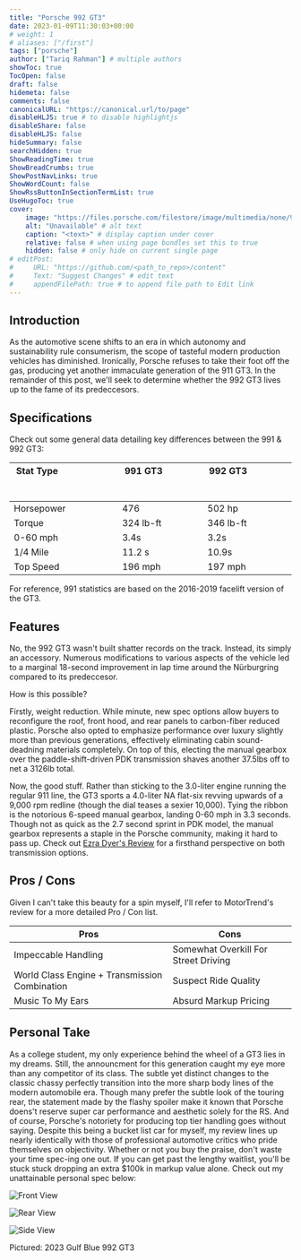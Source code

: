 ```yaml
---
title: "Porsche 992 GT3"
date: 2023-01-09T11:30:03+00:00
# weight: 1
# aliases: ["/first"]
tags: ["porsche"]
author: ["Tariq Rahman"] # multiple authors
showToc: true
TocOpen: false
draft: false
hidemeta: false
comments: false
canonicalURL: "https://canonical.url/to/page"
disableHLJS: true # to disable highlightjs
disableShare: false
disableHLJS: false
hideSummary: false
searchHidden: true
ShowReadingTime: true
ShowBreadCrumbs: true
ShowPostNavLinks: true
ShowWordCount: false
ShowRssButtonInSectionTermList: true
UseHugoToc: true
cover:
    image: "https://files.porsche.com/filestore/image/multimedia/none/992-gt3-modelimage-sideshot/model/765dfc51-51bc-11eb-80d1-005056bbdc38/porsche-model.png" # image path/url
    alt: "Unavailable" # alt text
    caption: "<text>" # display caption under cover
    relative: false # when using page bundles set this to true
    hidden: false # only hide on current single page
# editPost:
#     URL: "https://github.com/<path_to_repo>/content"
#     Text: "Suggest Changes" # edit text
#     appendFilePath: true # to append file path to Edit link
--- 
```


## Introduction

As the automotive scene shifts to an era in which autonomy and sustainability rule consumerism, the scope of tasteful modern production vehicles has diminished. Ironically, Porsche refuses to take their foot off the gas, producing yet another immaculate generation of the 911 GT3. In the remainder of this post, we'll seek to determine whether the 992 GT3 lives up to the fame of its predeccesors. 

## Specifications

Check out some general data detailing key differences between the 991 & 992 GT3:

| Stat Type &nbsp; &nbsp; &nbsp; &nbsp; &nbsp; &nbsp; &nbsp; &nbsp; &nbsp; &nbsp; &nbsp; &nbsp; &nbsp; &nbsp; &nbsp; &nbsp; &nbsp; &nbsp; &nbsp; &nbsp; &nbsp; &nbsp; &nbsp; &nbsp; &nbsp; &nbsp; &nbsp; &nbsp; &nbsp; &nbsp; &nbsp; &nbsp; &nbsp;    | 991 GT3  &nbsp; &nbsp; &nbsp; &nbsp; &nbsp; &nbsp; &nbsp; &nbsp; &nbsp; &nbsp; &nbsp; &nbsp; &nbsp; &nbsp; &nbsp; &nbsp; &nbsp; &nbsp; &nbsp; &nbsp; &nbsp; &nbsp; &nbsp; &nbsp; &nbsp; &nbsp; &nbsp; &nbsp; &nbsp; &nbsp; &nbsp; &nbsp; &nbsp;     | 992 GT3 &nbsp; &nbsp; &nbsp; &nbsp; &nbsp; &nbsp; &nbsp; &nbsp; &nbsp; &nbsp; &nbsp; &nbsp; &nbsp; &nbsp; &nbsp; &nbsp; &nbsp; &nbsp; &nbsp; &nbsp; &nbsp; &nbsp; &nbsp; &nbsp; &nbsp; &nbsp; &nbsp; &nbsp; &nbsp; &nbsp; &nbsp; &nbsp; &nbsp;    |
| ------------ | ------------ | ------------ |
| Horsepower   | 476           | 502 hp      |
| Torque       | 324 lb-ft     | 346 lb-ft   |
| 0-60 mph     | 3.4s          | 3.2s        |
| 1/4 Mile     | 11.2 s        | 10.9s       |
| Top Speed    | 196 mph       | 197 mph     |


For reference, 991 statistics are based on the 2016-2019 facelift version of the GT3.


## Features

No, the 992 GT3 wasn't built shatter records on the track. Instead, its simply an accessory. Numerous modifications to various aspects of the vehicle led to a marginal 18-second improvement in lap time around the Nürburgring compared to its predeccesor. 

How is this possible?

Firstly, weight reduction. While minute, new spec options allow buyers to reconfigure the roof, front hood, and rear panels to carbon-fiber reduced plastic. Porsche also opted to emphasize performance over luxury slightly more than previous generations, effectively eliminating cabin sound-deadning materials completely. On top of this, electing the manual gearbox over the paddle-shift-driven PDK transmission shaves another 37.5lbs off to net a 3126lb total. 

Now, the good stuff. Rather than sticking to the 3.0-liter engine running the regular 911 line, the GT3 sports a 4.0-liter NA flat-six revving upwards of a 9,000 rpm redline (though the dial teases a sexier 10,000). Tying the ribbon is the notorious 6-speed manual gearbox, landing 0-60 mph in 3.3 seconds. Though not as quick as the 2.7 second sprint in PDK model, the manual gearbox represents a staple in the Porsche community, making it hard to pass up. Check out [Ezra Dyer's Review](https://www.caranddriver.com/reviews/a39729350/2022-porsche-911-gt3-manual-by-the-numbers/) for a firsthand perspective on both transmission options.

## Pros / Cons

Given I can't take this beauty for a spin myself, I'll refer to MotorTrend's review for a more detailed Pro / Con list.

| Pros                               | Cons                             |
| ---------------------------------- | -------------------------------- |
| Impeccable Handling |     Somewhat Overkill For Street Driving        |
| World Class Engine + Transmission Combination | Suspect Ride Quality  |
| Music To My Ears                   | Absurd Markup Pricing            |
## Personal Take

As a college student, my only experience behind the wheel of a GT3 lies in my dreams. Still, the announcment for this generation caught my eye more than any competitor of its class. The subtle yet distinct changes to the classic chassy perfectly transition into the more sharp body lines of the modern automobile era. Though many prefer the subtle look of the touring rear, the statement made by the flashy spoiler make it known that Porsche doens't reserve super car performance and aesthetic solely for the RS. And of course, Porsche's notoriety for producing top tier handling goes without saying. Despite this being a bucket list car for myself, my review lines up nearly identically with those of professional automotive critics who pride themselves on objectivity. Whether or not you buy the praise, don't waste your time spec-ing one out. If you can get past the lengthy waitlist, you'll be stuck stuck dropping an extra $100k in markup value alone. Check out my unattainable personal spec below:

![Front View](https://pics.porsche.com/rtt/iris?COSY-EU-100-1713c6eK12UC31P3T5JOCU%25hjdmiTDDmvMXlHWguCuq6Q44RtRHo9ZAaDjau5PwI7tGW3rNbZJNKXv9Z7KcQQ%25yFN5tFAsXrw4r3wo0qnqZr8MCnR4i84tV2YN2OmNyW1QGWgCWKMUuyO9YP60Kkb4WTQCboaifRX0DyAYTsJetMBtUSkbFIAYCLfilPoLjQHnv38g2E4wSucL3eX8dGwEEEeq3ZhLRUw0iGVA5yqFmlmkMXbH0Mh%25O2w8Pjschf1xJdVDyzptogL7KFfYDPfgotH43LU0PP1BIStASKk2fJFXgyxc0fdp4Z09qk7F)

![Rear View](https://pics.porsche.com/rtt/iris?COSY-EU-100-1713c6eK12UC31P3T5JOCU%25hjdmiTDDmvMXlHWguCuq6Q44RtRHo9ZAaDjau5PwI7tGW3rNbZJNKXv9A7KcQQ%25yFN5tFAsXrw4r3wo0qnqZr8MCnR4i84tV2YN2OmNyW1QGWgCWKMUuyO9YP60Kkb4WTQCboaifRX0DyAYTsJetMBtUSkbFIAYCLfilPoLjQHnv38g2E4wSucL3eX8dGwEEEeq3ZhLRUw0iGVA5yqFmlmkMXbH0Mh%25O2w8Pjschf1xJdVDyzptogL7KFfYDPfgotH43LU0PP1BIStASKk2fJFXgyxc0fdp4Z09qk7F)

![Side View](https://pics.porsche.com/rtt/iris?COSY-EU-100-1713c6eK12UC31P3T5JOCU%25hjdmiTDDmvMXlHWguCuq6Q44RtRHo9ZAaDjau5PwI7tGW3rNbZJNKXv9L7KcQQ%25yFN5tFAsXrw4r3wo0qnqZr8MCnR4i84tV2YN2OmNyW1QGWgCWKMUuyO9YP60Kkb4WTQCboaifRX0DyAYTsJetMBtUSkbFIAYCLfilPoLjQHnv38g2E4wSucL3eX8dGwEEEeq3ZhLRUw0iGVA5yqFmlmkMXbH0Mh%25O2w8Pjschf1xJdVDyzptogL7KFfYDPfgotH43LU0PP1BIStASKk2fJFXgyxc0fdp4Z09qk7F)

Pictured: 2023 Gulf Blue 992 GT3



